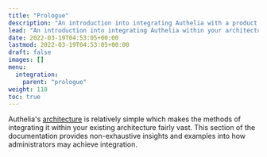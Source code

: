```yaml
---
title: "Prologue"
description: "An introduction into integrating Authelia with a product."
lead: "An introduction into integrating Authelia within your architecture."
date: 2022-03-19T04:53:05+00:00
lastmod: 2022-03-19T04:53:05+00:00
draft: false
images: []
menu:
  integration:
    parent: "prologue"
weight: 110
toc: true
---
```


Authelia's [architecture](../../overview/prologue/architecture) is relatively simple which makes the methods of
integrating it within your existing architecture fairly vast. This section of the documentation provides non-exhaustive
insights and examples into how administrators may achieve integration.
